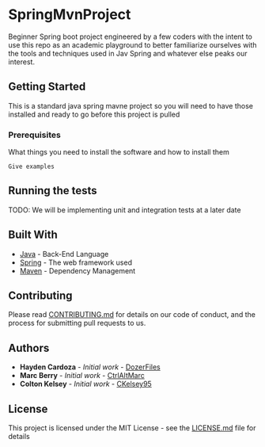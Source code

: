 # SpringMvnProject
Beginner Spring boot project engineered by a few coders with the intent to use this repo as an academic playground to better familiarize ourselves with the tools and techniques used in Jav Spring and whatever else peaks our interest.


## Getting Started

This is a standard java spring mavne project so you will need to have those installed and ready to go before this project is pulled

### Prerequisites

What things you need to install the software and how to install them

```
Give examples
```

## Running the tests

TODO: We will be implementing unit and integration tests at a later date


## Built With

* [Java](https://www.java.com/en/) - Back-End Language
* [Spring](https://spring.io/) - The web framework used
* [Maven](https://maven.apache.org/) - Dependency Management

## Contributing

Please read [CONTRIBUTING.md](https://gist.github.com/PurpleBooth/b24679402957c63ec426) for details on our code of conduct, and the process for submitting pull requests to us.

## Authors

* **Hayden Cardoza** - *Initial work* - [DozerFiles](https://github.com/DozerFiles)
* **Marc Berry** - *Initial work* - [CtrlAltMarc](https://github.com/CtrlAltMarc)
* **Colton Kelsey** - *Initial work* - [CKelsey95](https://github.com/CKelsey95)

## License

This project is licensed under the MIT License - see the [LICENSE.md](LICENSE.md) file for details
